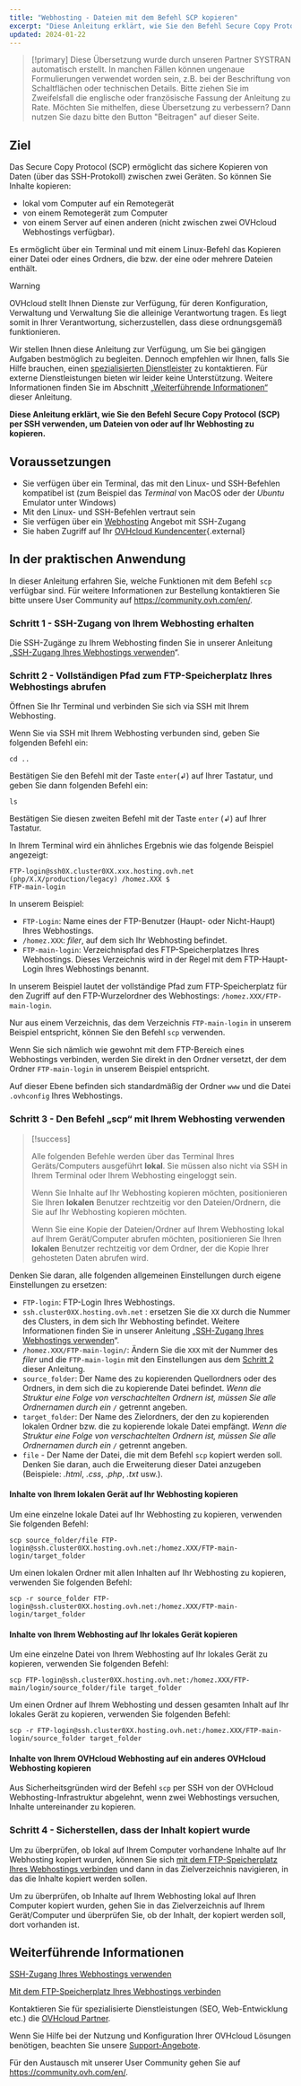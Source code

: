 ```yaml
---
title: "Webhosting - Dateien mit dem Befehl SCP kopieren"
excerpt: "Diese Anleitung erklärt, wie Sie den Befehl Secure Copy Protocol (SCP) per SSH, um Dateien von oder auf Ihr Webhosting zu kopieren"
updated: 2024-01-22
---
```


> [!primary]
> Diese Übersetzung wurde durch unseren Partner SYSTRAN automatisch erstellt. In manchen Fällen können ungenaue Formulierungen verwendet worden sein, z.B. bei der Beschriftung von Schaltflächen oder technischen Details. Bitte ziehen Sie im Zweifelsfall die englische oder französische Fassung der Anleitung zu Rate. Möchten Sie mithelfen, diese Übersetzung zu verbessern? Dann nutzen Sie dazu bitte den Button "Beitragen" auf dieser Seite.
>

## Ziel

Das Secure Copy Protocol (SCP) ermöglicht das sichere Kopieren von Daten (über das SSH-Protokoll) zwischen zwei Geräten. So können Sie Inhalte kopieren:

- lokal vom Computer auf ein Remotegerät
- von einem Remotegerät zum Computer
- von einem Server auf einen anderen (nicht zwischen zwei OVHcloud Webhostings verfügbar).

Es ermöglicht über ein Terminal und mit einem Linux-Befehl das Kopieren einer Datei oder eines Ordners, die bzw. der eine oder mehrere Dateien enthält.

> [!warning]
>
> OVHcloud stellt Ihnen Dienste zur Verfügung, für deren Konfiguration, Verwaltung und Verwaltung Sie die alleinige Verantwortung tragen. Es liegt somit in Ihrer Verantwortung, sicherzustellen, dass diese ordnungsgemäß funktionieren.
> 
> Wir stellen Ihnen diese Anleitung zur Verfügung, um Sie bei gängigen Aufgaben bestmöglich zu begleiten. Dennoch empfehlen wir Ihnen, falls Sie Hilfe brauchen, einen [spezialisierten Dienstleister](https://partner.ovhcloud.com/de/directory/) zu kontaktieren. Für externe Dienstleistungen bieten wir leider keine Unterstützung. Weitere Informationen finden Sie im Abschnitt [„Weiterführende Informationen“](#go-further) dieser Anleitung.
>

**Diese Anleitung erklärt, wie Sie den Befehl Secure Copy Protocol (SCP) per SSH verwenden, um Dateien von oder auf Ihr Webhosting zu kopieren.**

## Voraussetzungen

- Sie verfügen über ein Terminal, das mit den Linux- und SSH-Befehlen kompatibel ist (zum Beispiel das *Terminal* von MacOS oder der *Ubuntu* Emulator unter Windows)
- Mit den Linux- und SSH-Befehlen vertraut sein
- Sie verfügen über ein [Webhosting](https://www.ovhcloud.com/de/web-hosting/) Angebot  mit SSH-Zugang
- Sie haben Zugriff auf Ihr [OVHcloud Kundencenter](https://www.ovh.com/auth/?action=gotomanager&from=https://www.ovh.de/&ovhSubsidiary=de){.external}

## In der praktischen Anwendung

In dieser Anleitung erfahren Sie, welche Funktionen mit dem Befehl `scp` verfügbar sind. Für weitere Informationen zur Bestellung kontaktieren Sie bitte unsere User Community auf <https://community.ovh.com/en/>.

### Schritt 1 - SSH-Zugang von Ihrem Webhosting erhalten

Die SSH-Zugänge zu Ihrem Webhosting finden Sie in unserer Anleitung „[SSH-Zugang Ihres Webhostings verwenden](/pages/web_cloud/web_hosting/ssh_on_webhosting)“.

### Schritt 2 - Vollständigen Pfad zum FTP-Speicherplatz Ihres Webhostings abrufen<a name="step2"></a>

Öffnen Sie Ihr Terminal und verbinden Sie sich via SSH mit Ihrem Webhosting.

Wenn Sie via SSH mit Ihrem Webhosting verbunden sind, geben Sie folgenden Befehl ein: 

```ssh
cd ..
```

Bestätigen Sie den Befehl mit der Taste `enter`(↲) auf Ihrer Tastatur, und geben Sie dann folgenden Befehl ein:

```ssh
ls
```

Bestätigen Sie diesen zweiten Befehl mit der Taste `enter` (↲) auf Ihrer Tastatur.

In Ihrem Terminal wird ein ähnliches Ergebnis wie das folgende Beispiel angezeigt:

```ssh
FTP-login@ssh0X.cluster0XX.xxx.hosting.ovh.net (php/X.X/production/legacy) /homez.XXX $
FTP-main-login
```

In unserem Beispiel:

- `FTP-Login`: Name eines der FTP-Benutzer (Haupt- oder Nicht-Haupt) Ihres Webhostings.
- `/homez.XXX`: *filer*, auf dem sich Ihr Webhosting befindet.
- `FTP-main-login`: Verzeichnispfad des FTP-Speicherplatzes Ihres Webhostings. Dieses Verzeichnis wird in der Regel mit dem FTP-Haupt-Login Ihres Webhostings benannt.

In unserem Beispiel lautet der vollständige Pfad zum FTP-Speicherplatz für den Zugriff auf den FTP-Wurzelordner des Webhostings: `/homez.XXX/FTP-main-login`.

Nur aus einem Verzeichnis, das dem Verzeichnis `FTP-main-login` in unserem Beispiel entspricht, können Sie den Befehl `scp` verwenden.

Wenn Sie sich nämlich wie gewohnt mit dem FTP-Bereich eines Webhostings verbinden, werden Sie direkt in den Ordner versetzt, der dem Ordner `FTP-main-login` in unserem Beispiel entspricht.

Auf dieser Ebene befinden sich standardmäßig der Ordner `www` und die Datei `.ovhconfig` Ihres Webhostings.

### Schritt 3 - Den Befehl „scp“ mit Ihrem Webhosting verwenden

> [!success]
>
> Alle folgenden Befehle werden über das Terminal Ihres Geräts/Computers ausgeführt **lokal**. Sie müssen also nicht via SSH in Ihrem Terminal oder Ihrem Webhosting eingeloggt sein.
>
> Wenn Sie Inhalte auf Ihr Webhosting kopieren möchten, positionieren Sie Ihren **lokalen** Benutzer rechtzeitig vor den Dateien/Ordnern, die Sie auf Ihr Webhosting kopieren möchten.
>
> Wenn Sie eine Kopie der Dateien/Ordner auf Ihrem Webhosting lokal auf Ihrem Gerät/Computer abrufen möchten, positionieren Sie Ihren **lokalen** Benutzer rechtzeitig vor dem Ordner, der die Kopie Ihrer gehosteten Daten abrufen wird.
>

Denken Sie daran, alle folgenden allgemeinen Einstellungen durch eigene Einstellungen zu ersetzen:

- `FTP-login`: FTP-Login Ihres Webhostings.
- `ssh.cluster0XX.hosting.ovh.net` : ersetzen Sie die `XX` durch die Nummer des Clusters, in dem sich Ihr Webhosting befindet. Weitere Informationen finden Sie in unserer Anleitung „[SSH-Zugang Ihres Webhostings verwenden](/pages/web_cloud/web_hosting/ssh_on_webhosting)“.
- `/homez.XXX/FTP-main-login/`: Ändern Sie die `XXX` mit der Nummer des *filer* und die `FTP-main-login` mit den Einstellungen aus dem [Schritt 2](#step2) dieser Anleitung.
- `source_folder`: Der Name des zu kopierenden Quellordners oder des Ordners, in dem sich die zu kopierende Datei befindet. *Wenn die Struktur eine Folge von verschachtelten Ordnern ist, müssen Sie alle Ordnernamen durch ein `/`* getrennt angeben.
- `target_folder`: Der Name des Zielordners, der den zu kopierenden lokalen Ordner bzw. die zu kopierende lokale Datei empfängt. *Wenn die Struktur eine Folge von verschachtelten Ordnern ist, müssen Sie alle Ordnernamen durch ein `/`* getrennt angeben.
- `file` - Der Name der Datei, die mit dem Befehl `scp` kopiert werden soll. Denken Sie daran, auch die Erweiterung dieser Datei anzugeben (Beispiele: *.html*, *.css*, *.php*, *.txt* usw.).

#### Inhalte von Ihrem lokalen Gerät auf Ihr Webhosting kopieren

Um eine einzelne lokale Datei auf Ihr Webhosting zu kopieren, verwenden Sie folgenden Befehl:

```ssh
scp source_folder/file FTP-login@ssh.cluster0XX.hosting.ovh.net:/homez.XXX/FTP-main-login/target_folder
```

Um einen lokalen Ordner mit allen Inhalten auf Ihr Webhosting zu kopieren, verwenden Sie folgenden Befehl:

```ssh
scp -r source_folder FTP-login@ssh.cluster0XX.hosting.ovh.net:/homez.XXX/FTP-main-login/target_folder 
```

#### Inhalte von Ihrem Webhosting auf Ihr lokales Gerät kopieren

Um eine einzelne Datei von Ihrem Webhosting auf Ihr lokales Gerät zu kopieren, verwenden Sie folgenden Befehl:

```ssh
scp FTP-login@ssh.cluster0XX.hosting.ovh.net:/homez.XXX/FTP-main/login/source_folder/file target_folder 
```

Um einen Ordner auf Ihrem Webhosting und dessen gesamten Inhalt auf Ihr lokales Gerät zu kopieren, verwenden Sie folgenden Befehl:

```ssh
scp -r FTP-login@ssh.cluster0XX.hosting.ovh.net:/homez.XXX/FTP-main-login/source_folder target_folder
```

#### Inhalte von Ihrem OVHcloud Webhosting auf ein anderes OVHcloud Webhosting kopieren

Aus Sicherheitsgründen wird der Befehl `scp` per SSH von der OVHcloud Webhosting-Infrastruktur abgelehnt, wenn zwei Webhostings versuchen, Inhalte untereinander zu kopieren.

### Schritt 4 - Sicherstellen, dass der Inhalt kopiert wurde

Um zu überprüfen, ob lokal auf Ihrem Computer vorhandene Inhalte auf Ihr Webhosting kopiert wurden, können Sie sich [mit dem FTP-Speicherplatz Ihres Webhostings verbinden](/pages/web_cloud/web_hosting/ftp_connection) und dann in das Zielverzeichnis navigieren, in das die Inhalte kopiert werden sollen.

Um zu überprüfen, ob Inhalte auf Ihrem Webhosting lokal auf Ihren Computer kopiert wurden, gehen Sie in das Zielverzeichnis auf Ihrem Gerät/Computer und überprüfen Sie, ob der Inhalt, der kopiert werden soll, dort vorhanden ist.

## Weiterführende Informationen <a name="go-further"></a>

[SSH-Zugang Ihres Webhostings verwenden](/pages/web_cloud/web_hosting/ssh_on_webhosting)

[Mit dem FTP-Speicherplatz Ihres Webhostings verbinden](/pages/web_cloud/web_hosting/ftp_connection)
 
Kontaktieren Sie für spezialisierte Dienstleistungen (SEO, Web-Entwicklung etc.) die [OVHcloud Partner](https://partner.ovhcloud.com/de/directory/).
 
Wenn Sie Hilfe bei der Nutzung und Konfiguration Ihrer OVHcloud Lösungen benötigen, beachten Sie unsere [Support-Angebote](https://www.ovhcloud.com/de/support-levels/).
 
Für den Austausch mit unserer User Community gehen Sie auf <https://community.ovh.com/en/>.